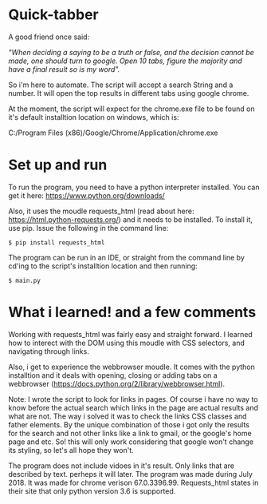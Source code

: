 # Quick-tabber

A good friend once said:

_"When deciding a saying to be a truth or false, and the decision cannot be made, one should turn to google. Open 10 tabs, figure the majority and have a final result so is my word"._

So i'm here to automate. The script will accept a search String and a number.
It will open the top results in different tabs using google chrome.

At the moment, the script will expect for the chrome.exe file to be found on it's default installtion location on windows, which is:

C:/Program Files (x86)/Google/Chrome/Application/chrome.exe

# Set up and run

To run the program, you need to have a python interpreter installed. You can get it here: https://www.python.org/downloads/

Also, it uses the moudle requests_html (read about here: https://html.python-requests.org/) and it needs to be installed.
To install it, use pip.
Issue the following in the command line:

```
$ pip install requests_html
```

The program can be run in an IDE, or straight from the command line by cd'ing to the script's installtion location and then running:

```
$ main.py
```

# What i learned! and a few comments

Working with requests_html was fairly easy and straight forward. I learned how to interect with the DOM using this moudle with CSS selectors, and navigating through links.

Also, i get to experience the webbrowser moudle. It comes with the python installtion and it deals with opening, closing or adding tabs on a webbrowser (https://docs.python.org/2/library/webbrowser.html).

Note: I wrote the script to look for links in pages. Of course i have no way to know before the actual search which links in the page are actual results and what are not. The way i solved it was to check the links CSS classes and father elements. By the unique combination of those i got only the results for the search and not other links like a link to gmail, or the google's home page and etc.
So! this will only work considering that google won't change its styling, so let's all hope they won't.

The program does not include vidoes in it's result. Only links that are described by text. perheps it will later.
The program was made during July 2018.
It was made for chrome verison 67.0.3396.99.
Requests_html states in their site that only python version 3.6 is supported. 
